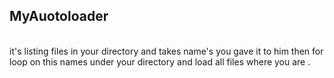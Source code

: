 <h2>
	MyAuotoloader
</h2> <br> it's listing files in your directory and takes name's you gave it to him then for loop on this names under your directory and load all files where you are . 
